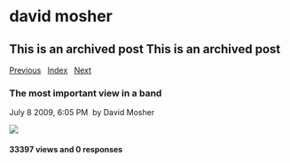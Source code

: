 # david mosher

## This is an archived post This is an archived post

[Previous](../../../posts/2009/07/the-new-twitter-homepage-now-with-114-more-bl.html)
  [Index](../../../index-4.html)  
[Next](../../../posts/2009/07/usability-failures-in-the-wild-lego-and-petro.html)

### The most important view in a band

July 8 2009, 6:05 PM  by David Mosher

![](../../../image/2009/07/893034-photo.jpg)

#### 33397 views and 0 responses

